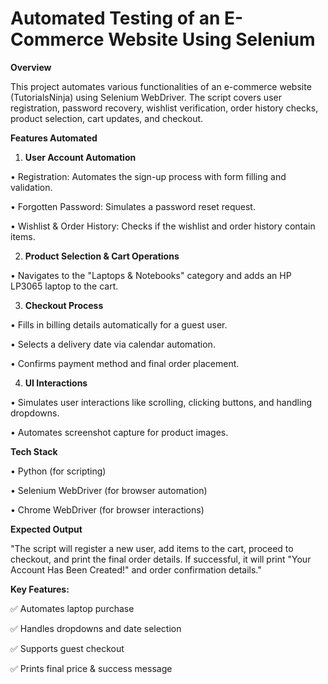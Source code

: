 # Automated Testing of an E-Commerce Website Using Selenium

**Overview**

This project automates various functionalities of an e-commerce website (TutorialsNinja) using Selenium WebDriver. The script covers user registration, password recovery, wishlist verification, order history checks, product selection, cart updates, and checkout.

**Features Automated**

1. **User Account Automation**
   
• Registration: Automates the sign-up process with form filling and validation.

• Forgotten Password: Simulates a password reset request.

• Wishlist & Order History: Checks if the wishlist and order history contain items.

2. **Product Selection & Cart Operations**
   
• Navigates to the "Laptops & Notebooks" category and adds an HP LP3065 laptop to the cart.

3. **Checkout Process**
   
• Fills in billing details automatically for a guest user.

• Selects a delivery date via calendar automation.

• Confirms payment method and final order placement.

4. **UI Interactions**
   
• Simulates user interactions like scrolling, clicking buttons, and handling dropdowns.

• Automates screenshot capture for product images.

**Tech Stack**

• Python (for scripting)

• Selenium WebDriver (for browser automation)

• Chrome WebDriver (for browser interactions)

**Expected Output**

"The script will register a new user, add items to the cart, proceed to checkout, and print the final order details.
If successful, it will print "Your Account Has Been Created!" and order confirmation details."

**Key Features:**

✅ Automates laptop purchase

✅ Handles dropdowns and date selection

✅ Supports guest checkout

✅ Prints final price & success message

